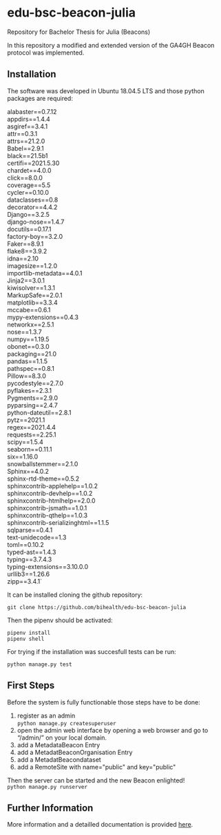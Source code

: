 # edu-bsc-beacon-julia
Repository for Bachelor Thesis for Julia (Beacons)

In this repository a modified and extended version of the GA4GH Beacon protocol was implemented.

## Installation
The software was developed in Ubuntu 18.04.5 LTS and those python packages are required:

alabaster==0.7.12 <br>
appdirs==1.4.4 <br>
asgiref==3.4.1 <br>
attr==0.3.1 <br>
attrs==21.2.0 <br>
Babel==2.9.1 <br>
black==21.5b1 <br>
certifi==2021.5.30 <br>
chardet==4.0.0 <br>
click==8.0.0 <br>
coverage==5.5 <br>
cycler==0.10.0 <br>
dataclasses==0.8 <br>
decorator==4.4.2 <br>
Django==3.2.5 <br>
django-nose==1.4.7 <br>
docutils==0.17.1 <br>
factory-boy==3.2.0 <br>
Faker==8.9.1 <br>
flake8==3.9.2 <br>
idna==2.10 <br>
imagesize==1.2.0 <br>
importlib-metadata==4.0.1 <br>
Jinja2==3.0.1 <br>
kiwisolver==1.3.1 <br>
MarkupSafe==2.0.1 <br>
matplotlib==3.3.4 <br>
mccabe==0.6.1 <br>
mypy-extensions==0.4.3 <br>
networkx==2.5.1 <br>
nose==1.3.7 <br>
numpy==1.19.5 <br>
obonet==0.3.0 <br>
packaging==21.0 <br>
pandas==1.1.5 <br>
pathspec==0.8.1 <br>
Pillow==8.3.0 <br>
pycodestyle==2.7.0 <br>
pyflakes==2.3.1 <br>
Pygments==2.9.0 <br>
pyparsing==2.4.7 <br>
python-dateutil==2.8.1 <br>
pytz==2021.1 <br>
regex==2021.4.4 <br>
requests==2.25.1 <br>
scipy==1.5.4 <br>
seaborn==0.11.1 <br>
six==1.16.0 <br>
snowballstemmer==2.1.0 <br>
Sphinx==4.0.2 <br>
sphinx-rtd-theme==0.5.2 <br>
sphinxcontrib-applehelp==1.0.2 <br>
sphinxcontrib-devhelp==1.0.2 <br>
sphinxcontrib-htmlhelp==2.0.0<br>
sphinxcontrib-jsmath==1.0.1<br>
sphinxcontrib-qthelp==1.0.3<br>
sphinxcontrib-serializinghtml==1.1.5<br>
sqlparse==0.4.1<br>
text-unidecode==1.3<br>
toml==0.10.2<br>
typed-ast==1.4.3<br>
typing==3.7.4.3<br>
typing-extensions==3.10.0.0<br>
urllib3==1.26.6<br>
zipp==3.4.1`<br>

It can be installed cloning the github repository:

`git clone https://github.com/bihealth/edu-bsc-beacon-julia`

Then the pipenv should be activated:

`pipenv install` <br>
`pipenv shell`

For trying if the installation was succesfull tests can be run:

`python manage.py test`

## First Steps
Before the system is fully functionable those steps have to be done:
1. register as an admin<br>
`python manage.py createsuperuser`
2. open the admin web interface by opening a web browser and go to “/admin/” on your local domain. 
3. add a MetadataBeacon Entry
4. add a MetadatBeaconOrganisation Entry
5. add a MetadatBeacondataset
6. add a RemoteSite with name="public" and key="public"

Then the server can be started and the new Beacon enlighted!<br>
`python manage.py runserver`

## Further Information
More information and a detailled documentation is provided [here](...).

